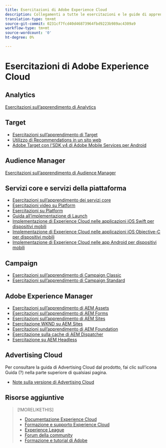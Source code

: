 ```yaml
---
title: Esercitazioni di Adobe Experience Cloud
description: Collegamenti a tutte le esercitazioni e le guide di apprendimento di Experience Cloud
translation-type: tm+mt
source-git-commit: 0231cf7fcd40d46873964fbd9223b989ac4309a9
workflow-type: tm+mt
source-wordcount: '0'
ht-degree: 0%

---
```



# Esercitazioni di Adobe Experience Cloud

## Analytics

[Esercitazioni sull’apprendimento di Analytics](https://docs.adobe.com/content/help/en/analytics-learn/tutorials/overview.html)

## Target

* [Esercitazioni sull’apprendimento di Target](https://docs.adobe.com/content/help/en/target-learn/tutorials/overview.html)
* [Utilizzo di Recommendations in un sito web](https://docs.adobe.com/content/help/en/target-learn/recommendations-in-a-website/overview.html)
* [Adobe Target con l’SDK v4 di Adobe Mobile Services per Android](https://docs.adobe.com/content/help/en/target-learn/mobile-sdk-v4-android/overview.html)

## Audience Manager

[Esercitazioni sull’apprendimento di Audience Manager](https://docs.adobe.com/content/help/en/audience-manager-learn/tutorials/overview.html)

## Servizi core e servizi della piattaforma

* [Esercitazioni sull’apprendimento dei servizi core](https://docs.adobe.com/content/help/en/core-services-learn/tutorials/overview.html)
* [Esercitazioni video su Platform](https://docs.adobe.com/content/help/en/platform-learn/tutorials/overview.html)
* [Esercitazioni su Platform](https://docs.adobe.com/content/help/it-IT/experience-platform/tutorials/home.html)
* [Guida all’implementazione di Launch](https://docs.adobe.com/content/help/en/core-services-learn/implementing-in-websites-with-launch/index.html)
* [Implementazione di Experience Cloud nelle applicazioni iOS Swift per dispositivi mobili](https://docs.adobe.com/content/help/en/core-services-learn/implementing-in-mobile-ios-swift-apps-with-launch/index.html)
* [Implementazione di Experience Cloud nelle applicazioni iOS Objective-C per dispositivi mobili](https://docs.adobe.com/content/help/en/core-services-learn/implementing-in-mobile-ios-objective-c-apps-with-launch/index.html)
* [Implementazione di Experience Cloud nelle app Android per dispositivi mobili](https://docs.adobe.com/content/help/en/core-services-learn/implementing-in-mobile-android-apps-with-launch/index.html)

## Campaign

* [Esercitazioni sull’apprendimento di Campaign Classic](https://docs.adobe.com/content/help/en/campaign-classic-learn/tutorials/overview.html)
* [Esercitazioni sull’apprendimento di Campaign Standard](https://docs.adobe.com/content/help/en/campaign-standard-learn/tutorials/overview.html)

## Adobe Experience Manager

* [Esercitazioni sull’apprendimento di AEM Assets](https://docs.adobe.com/content/help/en/experience-manager-learn/assets/overview.html)
* [Esercitazioni sull’apprendimento di AEM Forms](https://docs.adobe.com/content/help/en/experience-manager-learn/forms/overview.html)
* [Esercitazioni sull’apprendimento di AEM Sites](https://docs.adobe.com/content/help/en/experience-manager-learn/sites/overview.html)
* [Esercitazione WKND su AEM Sites](https://docs.adobe.com/content/help/en/experience-manager-learn/getting-started-wknd-tutorial-develop/overview.html)
* [Esercitazioni sull’apprendimento di AEM Foundation](https://docs.adobe.com/content/help/en/experience-manager-learn/assets/overview.html)
* [Esercitazione sulla cache di AEM Dispatcher](https://docs.adobe.com/content/help/en/experience-manager-learn/dispatcher-tutorial/overview.html)
* [Esercitazione su AEM Headless](https://docs.adobe.com/content/help/en/experience-manager-learn/getting-started-with-aem-headless/overview.html)

## Advertising Cloud

Per consultare la guida di Advertising Cloud dal prodotto, fai clic sull’icona Guida (?) nella parte superiore di qualsiasi pagina.

* [Note sulla versione di Advertising Cloud](https://docs.adobe.com/content/help/it-IT/release-notes/experience-cloud/current.html#adcloud)

## Risorse aggiuntive

>[!MORELIKETHIS]
>
>* [Documentazione Experience Cloud](https://docs.adobe.com/content/help/it-IT/experience-cloud/user-guides/home.html)
>* [Formazione e supporto Experience Cloud](https://helpx.adobe.com/it/support/experience-cloud.html)
>* [Experience League](https://experienceleague.adobe.com/)
>* [Forum della community](https://forums.adobe.com/community/experience-cloud/)
>* [Formazione e tutorial di Adobe](https://helpx.adobe.com/it/learning.html?promoid=KAUDK)

